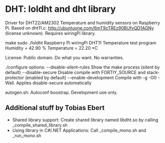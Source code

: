 # DHT: loldht and dht library

Driver for DHT22/AM2302 Temperature and humidity sensors on Raspberry Pi.
Based on dht11.c: http://ubuntuone.com/6mT9cTREz90BUfvQD1AGNy (license unknown).
Requires wiringPi library.

make
sudo ./loldht
Raspberry Pi wiringPi DHT11 Temperature test program
Humidity = 42.90 % Temperature = 22.20 *C

License: Public domain. Do what you want. No warranties.

./configure options:
 --disable-silent-rules Show the make process (silent by default)
 --disable-secure Disable compile with FORTIY_SOURCE and stack-protector (enabled by default)
 --enable-development Compile with -g -O0 -Wall. Applies disable-secure automatically

autogen.sh: Autoconf boostrap. Development use only.

## Additional stuff by Tobias Ebert
* Shared library support: Create shared library named libdht.so by calling _compile_shared_library.sh
* Using library in C#/.NET Applications: Call _compile_mono.sh and _run_mono.sh
